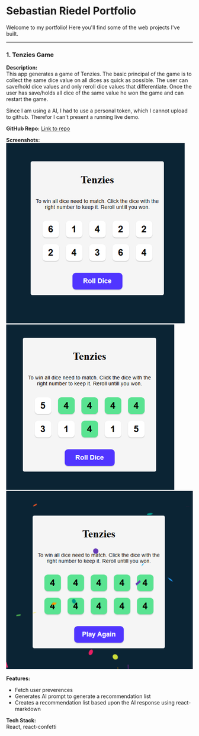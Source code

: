# Sebastian Riedel Portfolio

Welcome to my portfolio! Here you'll find some of the web projects I've built.

---

### 1. Tenzies Game
**Description:**  
This app generates a game of Tenzies. The basic principal of the game is to collect the same dice value on all dices as quick as possible. The user can save/hold dice values and only reroll dice values that differentiate. Once the user has save/holds all dice of the same value he won the game and can restart the game.

Since I am using a AI, I had to use a personal token, which I cannot upload to github. Therefor I can't present a running live demo.


**GitHub Repo:** [Link to repo](https://github.com/SebastianR0589/tenzies_game_project)

**Screenshots:**
![Screenshot 1](./screenshots/default.PNG)
![Screenshot 2](./screenshots/mid_game.PNG)
![Screenshot 3](./screenshots/won_game.PNG)

**Features:**
- Fetch user preverences 
- Generates AI prompt to generate a recommendation list
- Creates a recommendation list based upon the AI response using react-markdown

**Tech Stack:**  
React, react-confetti
